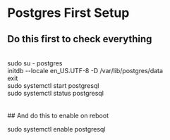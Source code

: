 # Postgres First Setup

## Do this first to check everything 
</br>
sudo su - postgres
</br>
initdb --locale en_US.UTF-8 -D /var/lib/postgres/data
</br>
exit
</br>
sudo systemctl start postgresql
</br>
sudo systemctl status postgresql

</br>
</br>
</br>
##  And do this to enable on reboot
</br>

sudo systemctl enable postgresql
